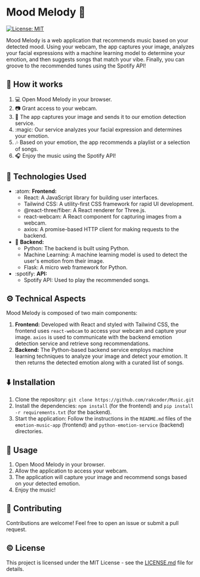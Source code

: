 # Mood Melody :musical_note:

[![License: MIT](https://img.shields.io/badge/License-MIT-yellow.svg)](https://opensource.org/licenses/MIT)

Mood Melody is a web application that recommends music based on your detected mood. Using your webcam, the app captures your image, analyzes your facial expressions with a machine learning model to determine your emotion, and then suggests songs that match your vibe. Finally, you can groove to the recommended tunes using the Spotify API!

## :rocket: How it works

1.  :computer: Open Mood Melody in your browser.
2.  :camera: Grant access to your webcam.
3.  :thinking: The app captures your image and sends it to our emotion detection service.
4.  :magic: Our service analyzes your facial expression and determines your emotion.
5.  :notes: Based on your emotion, the app recommends a playlist or a selection of songs.
6.  :headphones: Enjoy the music using the Spotify API!

## :toolbox: Technologies Used

*   :atom: **Frontend:**
    *   React: A JavaScript library for building user interfaces.
    *   Tailwind CSS: A utility-first CSS framework for rapid UI development.
    *   @react-three/fiber: A React renderer for Three.js.
    *   react-webcam: A React component for capturing images from a webcam.
    *   axios: A promise-based HTTP client for making requests to the backend.
*   :snake: **Backend:**
    *   Python: The backend is built using Python.
    *   Machine Learning: A machine learning model is used to detect the user's emotion from their image.
    *   Flask: A micro web framework for Python.
*   :spotify: **API:**
    *   Spotify API: Used to play the recommended songs.

## :gear: Technical Aspects

Mood Melody is composed of two main components:

1.  **Frontend:** Developed with React and styled with Tailwind CSS, the frontend uses `react-webcam` to access your webcam and capture your image. `axios` is used to communicate with the backend emotion detection service and retrieve song recommendations.
2.  **Backend:** The Python-based backend service employs machine learning techniques to analyze your image and detect your emotion. It then returns the detected emotion along with a curated list of songs.

## :arrow_down: Installation

1.  Clone the repository: `git clone https://github.com/rakcoder/Music.git`
2.  Install the dependencies: `npm install` (for the frontend) and `pip install -r requirements.txt` (for the backend).
3.  Start the application: Follow the instructions in the `README.md` files of the `emotion-music-app` (frontend) and `python-emotion-service` (backend) directories.

## :eyes: Usage

1.  Open Mood Melody in your browser.
2.  Allow the application to access your webcam.
3.  The application will capture your image and recommend songs based on your detected emotion.
4.  Enjoy the music!

## :handshake: Contributing

Contributions are welcome! Feel free to open an issue or submit a pull request.

## :copyright: License

This project is licensed under the MIT License - see the [LICENSE.md](LICENSE.md) file for details.
